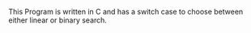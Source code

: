 This Program is written in C and has a switch case to choose between either linear or binary search.

